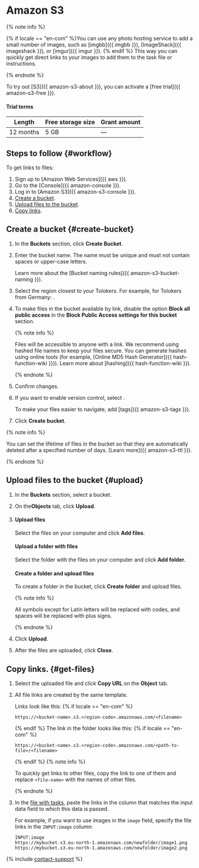 # Amazon S3

{% note info %}

{% if locale == "en-com" %}You can use any photo hosting service to add a small number of images, such as [imgbb]({{ imgbb }}), [ImageShack]({{ imageshack }}), or [imgur]({{ imgur }}). {% endif %} This way you can quickly get direct links to your images to add them to the task file or instructions.

{% endnote %}


To try out [S3]({{ amazon-s3-about }}), you can activate a [free trial]({{ amazon-s3-free }}).

#### Trial terms

Length | Free storage size | Grant amount
----- | ----- | -----
12 months | 5 GB | —


## Steps to follow {#workflow}

To get links to files:

1. Sign up to [Amazon Web Services]({{ aws }}).
1. Go to the [Console]({{ amazon-console }}).
1. Log in to [Amazon S3]({{ amazon-s3-console }}).
1. [Create a bucket](#create-bucket).
1. [Upload files to the bucket](#upload).
1. [Copy links](#get-files).


## Create a bucket {#create-bucket}

1. In the **Buckets** section, click **Create Bucket**.

1. Enter the bucket name. The name must be unique and must not contain spaces or upper-case letters.

    Learn more about the [Bucket naming rules]({{ amazon-s3-bucket-naming }}).

1. Select the region closest to your Tolokers. For example, for Tolokers from Germany: .

1. To make files in the bucket available by link, disable the option **Block all public access** in the **Block Public Access settings for this bucket** section.

    {% note info %}

    Files will be accessible to anyone with a link. We recommend using hashed file names to keep your files secure. You can generate hashes using online tools (for example, [Online MD5 Hash Generator]({{ hash-function-wiki }})). Learn more about [hashing]({{ hash-function-wiki }}).

    {% endnote %}

1. Confirm changes.

1. If you want to enable version control, select .

    To make your files easier to navigate, add [tags]({{ amazon-s3-tags }}).

1. Click **Create bucket**.


{% note info %}

You can set the lifetime of files in the bucket so that they are automatically deleted after a specified number of days. [Learn more]({{ amazon-s3-ttl }}).

{% endnote %}



## Upload files to the bucket {#upload}

1. In the **Buckets** section, select a bucket.
1. On the**Objects** tab, click **Upload**.

1. #### Upload files

    Select the files on your computer and click **Add files**.

    #### Upload a folder with files

    Select the folder with the files on your computer and click **Add folder**.

    #### Create a folder and upload files

    To create a folder in the bucket, click **Create folder** and upload files.

    {% note info %}

    All symbols except for Latin letters will be replaced with codes, and spaces will be replaced with plus signs.

    {% endnote %}

1. Click **Upload**.

1. After the files are uploaded, click **Close**.


## Copy links. {#get-files}

1. Select the uploaded file and click **Copy URL** on the **Object** tab.

1. All file links are created by the same template.

    Links look like this:
    {% if locale == "en-com" %}
    ```
    https://<bucket-name>.s3.<region-code>.amazonaws.com/<filename>
    ```
    {% endif %}
    The link in the folder looks like this:
    {% if locale == "en-com" %}
    ```
    https://<bucket-name>.s3.<region-code>.amazonaws.com/<path-to-file>/<filename>
    ```
    {% endif %}
    {% note info %}

    To quickly get links to other files, copy the link to one of them and replace `<file-name>` with the names of other files.

    {% endnote %}

1. In the [file with tasks](pool_csv.md), paste the links in the column that matches the input data field to which this data is passed.

    For example, if you want to use images in the `image` field, specify the file links in the `INPUT:image` column:

    ```
    INPUT:image
    https://mybucket.s3.eu-north-1.amazonaws.com/newfolder/image1.png
    https://mybucket.s3.eu-north-1.amazonaws.com/newfolder/image2.png
    ```

{% include [contact-support](../_includes/contact-support-help.md) %}